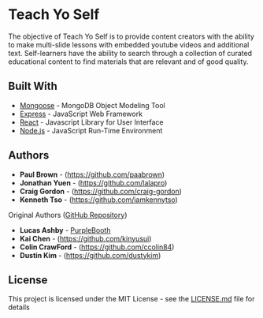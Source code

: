 # Teach Yo Self

The objective of Teach Yo Self is to provide content creators with the ability to make multi-slide lessons with embedded youtube videos and additional text. Self-learners have the ability to search through a collection of curated educational content to find materials that are relevant and of good quality.

## Built With

* [Mongoose](http://mongoosejs.com/) - MongoDB Object Modeling Tool
* [Express](https://expressjs.com/) - JavaScript Web Framework
* [React](https://facebook.github.io/react/) - Javascript Library for User Interface
* [Node.js](https://nodejs.org/en/) - JavaScript Run-Time Environment

## Authors

* **Paul Brown** - (https://github.com/paabrown)
* **Jonathan Yuen** - (https://github.com/lalapro)
* **Craig Gordon** - (https://github.com/craig-gordon)
* **Kenneth Tso** - (https://github.com/iamkennytso)

Original Authors ([GitHub Repository](https://github.com/enqueued-eagles/eagles))

* **Lucas Ashby** - [PurpleBooth](https://github.com/lfashby)
* **Kai Chen** - (https://github.com/kinyusui)
* **Colin CrawFord** - (https://github.com/ccolin84)
* **Dustin Kim** - (https://github.com/dustykim)

## License

This project is licensed under the MIT License - see the [LICENSE.md](LICENSE.md) file for details